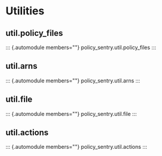 Utilities
=========

util.policy_files
------------------

::: {.automodule members=""}
policy_sentry.util.policy_files
:::

util.arns
---------

::: {.automodule members=""}
policy_sentry.util.arns
:::

util.file
---------

::: {.automodule members=""}
policy_sentry.util.file
:::

util.actions
------------

::: {.automodule members=""}
policy_sentry.util.actions
:::
